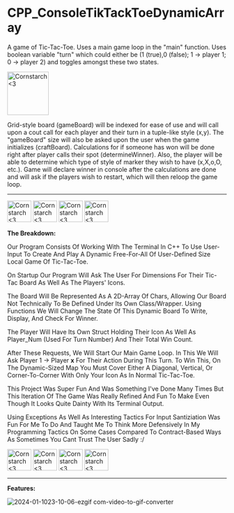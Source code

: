 # CPP_ConsoleTikTackToeDynamicArray
A game of Tic-Tac-Toe. Uses a main game loop in the "main" function.
Uses boolean variable "turn" which could either be (1 (true),0 (false); 1 -> player 1; 0 -> player 2) and toggles
amongst these two states.

<img src="https://github.com/Kingerthanu/CPP_ConsoleTikTackToeDynamicArray/assets/76754592/9b0c0b33-b084-4b11-8c8e-a75f8adc36f7" alt="Cornstarch <3" width="95" height="99">

Grid-style board (gameBoard) will be indexed for ease of use and will call upon a 
cout call for each player and their turn in a tuple-like style (x,y). The "gameBoard" size will also be
asked upon the user when the game initializes (craftBoard). Calculations for if someone has won will be done right after 
player calls their spot (determineWinner). Also, the player will be able to determine
which type of style of marker they wish to have (x,X,o,O, etc.). Game will declare winner in console
after the calculations are done and will ask if the players wish to restart, which will then reloop the game loop. 

----------------------------------------------
<img src="https://github.com/Kingerthanu/CPP_ConsoleTikTackToeDynamicArray/assets/76754592/b0d5897e-f4a7-4c4e-ba7b-3f11e64bb589" alt="Cornstarch <3" width="55" height="49"> <img src="https://github.com/Kingerthanu/CPP_ConsoleTikTackToeDynamicArray/assets/76754592/b0d5897e-f4a7-4c4e-ba7b-3f11e64bb589" alt="Cornstarch <3" width="55" height="49"> <img src="https://github.com/Kingerthanu/CPP_ConsoleTikTackToeDynamicArray/assets/76754592/b0d5897e-f4a7-4c4e-ba7b-3f11e64bb589" alt="Cornstarch <3" width="55" height="49"> <img src="https://github.com/Kingerthanu/CPP_ConsoleTikTackToeDynamicArray/assets/76754592/b0d5897e-f4a7-4c4e-ba7b-3f11e64bb589" alt="Cornstarch <3" width="55" height="49">


**The Breakdown:**

  Our Program Consists Of Working With The Terminal In C++ To Use User-Input To Create And Play A Dynamic Free-For-All Of User-Defined Size Local Game Of Tic-Tac-Toe.

  On Startup Our Program Will Ask The User For Dimensions For Their Tic-Tac Board As Well As The Players' Icons.

  The Board Will Be Represented As A 2D-Array Of Chars, Allowing Our Board Not Technically To Be Defined Under Its Own Class/Wrapper. Using Functions We Will Change The State Of This Dynamic Board To Write, Display, And Check For Winner. 

  The Player Will Have Its Own Struct Holding Their Icon As Well As Player_Num (Used For Turn Number) And Their Total Win Count.

  After These Requests, We Will Start Our Main Game Loop. In This We Will Ask Player 1 -> Player **x**  For Their Action During This Turn. To Win This, On The Dynamic-Sized Map You Must Cover Either A Diagonal, Vertical, Or Corner-To-Corner With Only Your Icon As In Normal Tic-Tac-Toe.

  This Project Was Super Fun And Was Something I've Done Many Times But This Iteration Of The Game Was Really Refined And Fun To Make Even Though It Looks Quite Dainty With Its Terminal Output.

  Using Exceptions As Well As Interesting Tactics For Input Santiziation Was Fun For Me To Do And Taught Me To Think More Defensively In My Programming Tactics On Some Cases Compared To Contract-Based Ways As Sometimes You Cant Trust The User Sadly :/

<img src="https://github.com/Kingerthanu/CPP_ConsoleTikTackToeDynamicArray/assets/76754592/ff048acd-2577-49d5-b958-21e2e50ff7cf" alt="Cornstarch <3" width="55" height="49"> <img src="https://github.com/Kingerthanu/CPP_ConsoleTikTackToeDynamicArray/assets/76754592/ff048acd-2577-49d5-b958-21e2e50ff7cf" alt="Cornstarch <3" width="55" height="49"> <img src="https://github.com/Kingerthanu/CPP_ConsoleTikTackToeDynamicArray/assets/76754592/ff048acd-2577-49d5-b958-21e2e50ff7cf" alt="Cornstarch <3" width="55" height="49"> <img src="https://github.com/Kingerthanu/CPP_ConsoleTikTackToeDynamicArray/assets/76754592/ff048acd-2577-49d5-b958-21e2e50ff7cf" alt="Cornstarch <3" width="55" height="49">


----------------------------------------------

**Features:**

![2024-01-1023-10-06-ezgif com-video-to-gif-converter](https://github.com/Kingerthanu/CPP_ConsoleTikTackToeDynamicArray/assets/76754592/ab14778e-c29c-45ff-b706-e7bd26b7415a)
